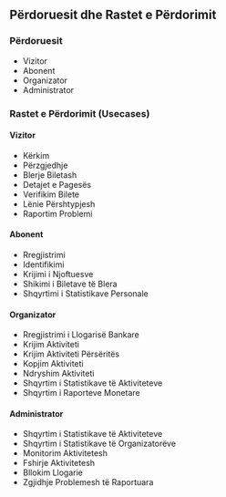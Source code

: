 
## Përdoruesit dhe Rastet e Përdorimit

### Përdoruesit

- Vizitor
- Abonent
- Organizator
- Administrator


### Rastet e Përdorimit (Usecases)

#### Vizitor

- Kërkim
- Përzgjedhje
- Blerje Biletash
- Detajet e Pagesës
- Verifikim Bilete
- Lënie Përshtypjesh
- Raportim Problemi

#### Abonent

- Rregjistrimi
- Identifikimi
- Krijimi i Njoftuesve
- Shikimi i Biletave të Blera
- Shqyrtimi i Statistikave Personale

#### Organizator

- Rregjistrimi i Llogarisë Bankare
- Krijim Aktiviteti
- Krijim Aktiviteti Përsëritës
- Kopjim Aktiviteti
- Ndryshim Aktiviteti
- Shqyrtim i Statistikave të Aktiviteteve
- Shqyrtim i Raporteve Monetare

#### Administrator

- Shqyrtim i Statistikave të Aktiviteteve
- Shqyrtim i Statistikave të Organizatorëve
- Monitorim Aktivitetesh
- Fshirje Aktivitetesh
- Bllokim Llogarie
- Zgjidhje Problemesh të Raportuara

